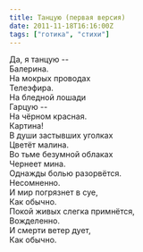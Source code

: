 ```yaml
---
title: Танцую (первая версия)
date: 2011-11-18T16:16:00Z
tags: ["готика", "стихи"]
---
```


Да, я танцую --  
Балерина.  
На мокрых проводах  
Телеэфира.  
На бледной лошади  
Гарцую --  
На чёрном красная.  
Картина!  
В души застывших уголках  
Цветёт малина.  
Во тьме безумной облаках  
Чернеет мина.  
Однажды болью разорвётся.  
Несомненно.  
И мир погрязнет в суе,  
Как обычно.  
Покой живых слегка примнётся,  
Вожделенно.  
И смерти ветер дует,  
Как обычно.



